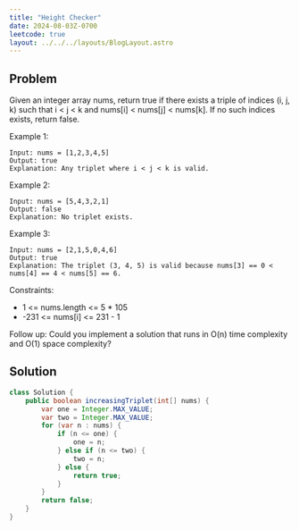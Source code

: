 ```yaml
---
title: "Height Checker"
date: 2024-08-03Z-0700
leetcode: true
layout: ../../../layouts/BlogLayout.astro
---
```


## Problem

Given an integer array nums, return true if there exists a triple of indices (i, j, k) such that i < j < k and nums[i] < nums[j] < nums[k]. If no such indices exists, return false.

Example 1:

```text
Input: nums = [1,2,3,4,5]
Output: true
Explanation: Any triplet where i < j < k is valid.
```

Example 2:

```text
Input: nums = [5,4,3,2,1]
Output: false
Explanation: No triplet exists.
```

Example 3:

```text
Input: nums = [2,1,5,0,4,6]
Output: true
Explanation: The triplet (3, 4, 5) is valid because nums[3] == 0 < nums[4] == 4 < nums[5] == 6.
```

Constraints:

- 1 <= nums.length <= 5 \* 105
- -231 <= nums[i] <= 231 - 1

Follow up: Could you implement a solution that runs in O(n) time complexity and O(1) space complexity?

## Solution

```java
class Solution {
    public boolean increasingTriplet(int[] nums) {
        var one = Integer.MAX_VALUE;
        var two = Integer.MAX_VALUE;
        for (var n : nums) {
            if (n <= one) {
                one = n;
            } else if (n <= two) {
                two = n;
            } else {
                return true;
            }
        }
        return false;
    }
}
```
